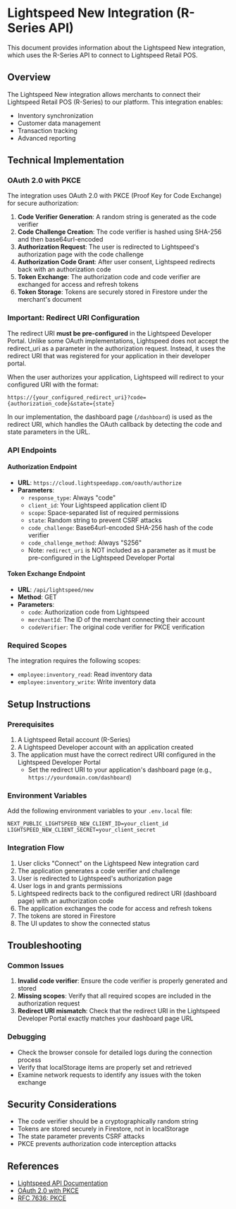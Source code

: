 # Lightspeed New Integration (R-Series API)

This document provides information about the Lightspeed New integration, which uses the R-Series API to connect to Lightspeed Retail POS.

## Overview

The Lightspeed New integration allows merchants to connect their Lightspeed Retail POS (R-Series) to our platform. This integration enables:

- Inventory synchronization
- Customer data management
- Transaction tracking
- Advanced reporting

## Technical Implementation

### OAuth 2.0 with PKCE

The integration uses OAuth 2.0 with PKCE (Proof Key for Code Exchange) for secure authorization:

1. **Code Verifier Generation**: A random string is generated as the code verifier
2. **Code Challenge Creation**: The code verifier is hashed using SHA-256 and then base64url-encoded
3. **Authorization Request**: The user is redirected to Lightspeed's authorization page with the code challenge
4. **Authorization Code Grant**: After user consent, Lightspeed redirects back with an authorization code
5. **Token Exchange**: The authorization code and code verifier are exchanged for access and refresh tokens
6. **Token Storage**: Tokens are securely stored in Firestore under the merchant's document

### Important: Redirect URI Configuration

The redirect URI **must be pre-configured** in the Lightspeed Developer Portal. Unlike some OAuth implementations, Lightspeed does not accept the redirect_uri as a parameter in the authorization request. Instead, it uses the redirect URI that was registered for your application in their developer portal.

When the user authorizes your application, Lightspeed will redirect to your configured URI with the format:
```
https://{your_configured_redirect_uri}?code={authorization_code}&state={state}
```

In our implementation, the dashboard page (`/dashboard`) is used as the redirect URI, which handles the OAuth callback by detecting the code and state parameters in the URL.

### API Endpoints

#### Authorization Endpoint

- **URL**: `https://cloud.lightspeedapp.com/oauth/authorize`
- **Parameters**:
  - `response_type`: Always "code"
  - `client_id`: Your Lightspeed application client ID
  - `scope`: Space-separated list of required permissions
  - `state`: Random string to prevent CSRF attacks
  - `code_challenge`: Base64url-encoded SHA-256 hash of the code verifier
  - `code_challenge_method`: Always "S256"
  - Note: `redirect_uri` is NOT included as a parameter as it must be pre-configured in the Lightspeed Developer Portal

#### Token Exchange Endpoint

- **URL**: `/api/lightspeed/new`
- **Method**: GET
- **Parameters**:
  - `code`: Authorization code from Lightspeed
  - `merchantId`: The ID of the merchant connecting their account
  - `codeVerifier`: The original code verifier for PKCE verification

### Required Scopes

The integration requires the following scopes:

- `employee:inventory_read`: Read inventory data
- `employee:inventory_write`: Write inventory data

## Setup Instructions

### Prerequisites

1. A Lightspeed Retail account (R-Series)
2. A Lightspeed Developer account with an application created
3. The application must have the correct redirect URI configured in the Lightspeed Developer Portal
   - Set the redirect URI to your application's dashboard page (e.g., `https://yourdomain.com/dashboard`)

### Environment Variables

Add the following environment variables to your `.env.local` file:

```
NEXT_PUBLIC_LIGHTSPEED_NEW_CLIENT_ID=your_client_id
LIGHTSPEED_NEW_CLIENT_SECRET=your_client_secret
```

### Integration Flow

1. User clicks "Connect" on the Lightspeed New integration card
2. The application generates a code verifier and challenge
3. User is redirected to Lightspeed's authorization page
4. User logs in and grants permissions
5. Lightspeed redirects back to the configured redirect URI (dashboard page) with an authorization code
6. The application exchanges the code for access and refresh tokens
7. The tokens are stored in Firestore
8. The UI updates to show the connected status

## Troubleshooting

### Common Issues

1. **Invalid code verifier**: Ensure the code verifier is properly generated and stored
2. **Missing scopes**: Verify that all required scopes are included in the authorization request
3. **Redirect URI mismatch**: Check that the redirect URI in the Lightspeed Developer Portal exactly matches your dashboard page URL

### Debugging

- Check the browser console for detailed logs during the connection process
- Verify that localStorage items are properly set and retrieved
- Examine network requests to identify any issues with the token exchange

## Security Considerations

- The code verifier should be a cryptographically random string
- Tokens are stored securely in Firestore, not in localStorage
- The state parameter prevents CSRF attacks
- PKCE prevents authorization code interception attacks

## References

- [Lightspeed API Documentation](https://developers.lightspeedhq.com/retail/introduction/introduction/)
- [OAuth 2.0 with PKCE](https://oauth.net/2/pkce/)
- [RFC 7636: PKCE](https://tools.ietf.org/html/rfc7636) 